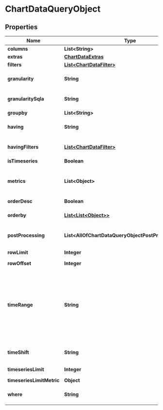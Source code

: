 # ChartDataQueryObject

## Properties
Name | Type | Description | Notes
------------ | ------------- | ------------- | -------------
**columns** | **List&lt;String&gt;** |  |  [optional]
**extras** | [**ChartDataExtras**](ChartDataExtras.md) |  |  [optional]
**filters** | [**List&lt;ChartDataFilter&gt;**](ChartDataFilter.md) |  |  [optional]
**granularity** | **String** | Name of temporal column used for time filtering. For legacy Druid datasources this defines the time grain. |  [optional]
**granularitySqla** | **String** | Name of temporal column used for time filtering for SQL datasources. This field is deprecated, use &#x60;granularity&#x60; instead. |  [optional]
**groupby** | **List&lt;String&gt;** |  |  [optional]
**having** | **String** | HAVING clause to be added to aggregate queries using AND operator. This field is deprecated and should be passed to &#x60;extras&#x60;. |  [optional]
**havingFilters** | [**List&lt;ChartDataFilter&gt;**](ChartDataFilter.md) | HAVING filters to be added to legacy Druid datasource queries. This field is deprecated and should be passed to &#x60;extras&#x60; as &#x60;having_druid&#x60;. |  [optional]
**isTimeseries** | **Boolean** | Is the &#x60;query_object&#x60; a timeseries. |  [optional]
**metrics** | **List&lt;Object&gt;** | Aggregate expressions. Metrics can be passed as both references to datasource metrics (strings), or ad-hoc metricswhich are defined only within the query object. See &#x60;ChartDataAdhocMetricSchema&#x60; for the structure of ad-hoc metrics. |  [optional]
**orderDesc** | **Boolean** | Reverse order. Default: &#x60;false&#x60; |  [optional]
**orderby** | [**List&lt;List&lt;Object&gt;&gt;**](List.md) | Expects a list of lists where the first element is the column name which to sort by, and the second element is a boolean  |  [optional]
**postProcessing** | **List&lt;AllOfChartDataQueryObjectPostProcessingItems&gt;** | Post processing operations to be applied to the result set. Operations are applied to the result set in sequential order. |  [optional]
**rowLimit** | **Integer** | Maximum row count. Default: &#x60;config[\&quot;ROW_LIMIT\&quot;]&#x60; |  [optional]
**rowOffset** | **Integer** | Number of rows to skip. Default: &#x60;0&#x60; |  [optional]
**timeRange** | **String** | A time rage, either expressed as a colon separated string &#x60;since : until&#x60; or human readable freeform. Valid formats for &#x60;since&#x60; and &#x60;until&#x60; are:  - ISO 8601 - X days/years/hours/day/year/weeks - X days/years/hours/day/year/weeks ago - X days/years/hours/day/year/weeks from now  Additionally, the following freeform can be used:  - Last day - Last week - Last month - Last quarter - Last year - No filter - Last X seconds/minutes/hours/days/weeks/months/years - Next X seconds/minutes/hours/days/weeks/months/years  |  [optional]
**timeShift** | **String** | A human-readable date/time string. Please refer to [parsdatetime](https://github.com/bear/parsedatetime) documentation for details on valid values. |  [optional]
**timeseriesLimit** | **Integer** | Maximum row count for timeseries queries. Default: &#x60;0&#x60; |  [optional]
**timeseriesLimitMetric** | **Object** | Metric used to limit timeseries queries by. |  [optional]
**where** | **String** | WHERE clause to be added to queries using AND operator.This field is deprecated and should be passed to &#x60;extras&#x60;. |  [optional]
